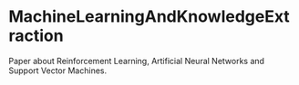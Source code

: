 # MachineLearningAndKnowledgeExtraction
Paper about Reinforcement Learning, Artificial Neural Networks and Support Vector Machines. 
